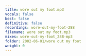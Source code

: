```yaml
---
title: wore out my foot.mp3
vocals: false
best: false
definitive: false
recordings: wore-out-my-foot-288
filename: wore out my foot.mp3
mixes: wore-out-my-foot_288-mp3
folder: 2002-06-01/wore out my foot
weight: 0
---
```

